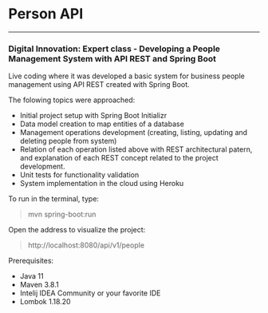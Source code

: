 # Person API
---

### Digital Innovation: Expert class - Developing a People Management System with API REST and Spring Boot

Live coding where it was developed a basic system for business people management using API REST created with Spring Boot.

The folowing topics were approached:

- Initial project setup with Spring Boot Initializr
- Data model creation to map entities of a database
- Management operations development (creating, listing, updating and deleting people from system)
- Relation of each operation listed above  with REST architectural patern, and explanation of each REST concept related to the project development.
- Unit tests for functionality validation
- System implementation in the cloud using Heroku

To run in the terminal, type:

> mvn spring-boot:run

Open the address to visualize the project:

> http://localhost:8080/api/v1/people

Prerequisites:

- Java 11
- Maven 3.8.1
- Intelij IDEA Community or your favorite IDE
- Lombok 1.18.20
